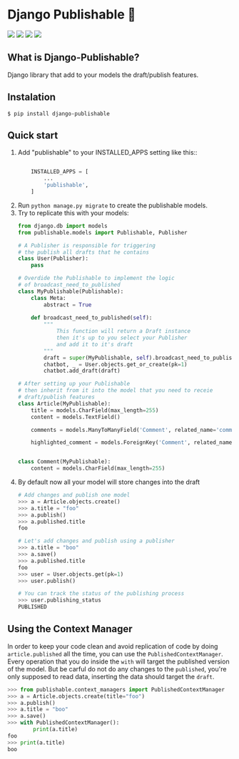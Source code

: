 # Django Publishable 🦄

![](https://img.shields.io/pypi/v/django-publishable.svg) ![](https://img.shields.io/pypi/pyversions/django-publishable.svg)  ![](https://img.shields.io/github/license/Ilyes-Hammadi/django-publishable.svg) ![](https://img.shields.io/circleci/project/github/Ilyes-Hammadi/django-publishable/develop.svg)

## What is Django-Publishable?

Django library that add to your models the draft/publish features.

## Instalation
```shell
$ pip install django-publishable
```

## Quick start


1. Add "publishable" to your INSTALLED_APPS setting like this::
    ```python
    
        INSTALLED_APPS = [
            ...
            'publishable',
        ]
    ```
2. Run `python manage.py migrate` to create the publishable models.
3. Try to replicate this with your models:
    ```python
    from django.db import models
    from publishable.models import Publishable, Publisher
    
    # A Publisher is responsible for triggering 
    # the publish all drafts that he contains
    class User(Publisher):
        pass
    
    # Overdide the Publishable to implement the logic
    # of broadcast_need_to_published
    class MyPublishable(Publishable):
        class Meta:
            abstract = True
        
        def broadcast_need_to_published(self):
            """
                This function will return a Draft instance
                then it's up to you select your Publisher
                and add it to it's draft
            """
            draft = super(MyPublishable, self).broadcast_need_to_published()
            chatbot, _ = User.objects.get_or_create(pk=1)
            chatbot.add_draft(draft)
    
    # After setting up your Publishable
    # then inherit from it into the model that you need to receie
    # draft/publish features
    class Article(MyPublishable):
        title = models.CharField(max_length=255)
        content = models.TextField()
    
        comments = models.ManyToManyField('Comment', related_name='comments')
    
        highlighted_comment = models.ForeignKey('Comment', related_name='highlighted_comment', null=True)
    
    
    class Comment(MyPublishable):
        content = models.CharField(max_length=255)
    
    ```
4. By default now all your model will store changes into the draft
    ```python
    # Add changes and publish one model
    >>> a = Article.objects.create()
    >>> a.title = "foo"
    >>> a.publish()
    >>> a.published.title
    foo
    
    # Let's add changes and publish using a publisher
    >>> a.title = "boo"
    >>> a.save()
    >>> a.published.title
    foo
    >>> user = User.objects.get(pk=1)
    >>> user.publish()
    
    # You can track the status of the publishing process
    >>> user.publishing_status
    PUBLISHED
    
    ```

## Using the Context Manager
In order to keep your code clean and avoid replication of code by doing `article.published` all the time, you can use the `PublishedContextManager`. Every operation that you do inside the `with` will target the published version of the model. But be carful do not do any changes to the `published`, you're only supposed to read data, inserting the data should target the `draft`.

```python
>>> from publishable.context_managers import PublishedContextManager
>>> a = Article.objects.create(title="foo")
>>> a.publish()
>>> a.title = "boo"
>>> a.save()
>>> with PublishedContextManager():
        print(a.title)
foo
>>> print(a.title)
boo
```

